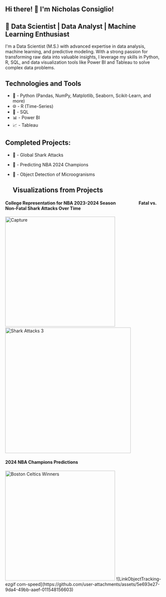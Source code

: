 ## Hi there! 👋 I'm Nicholas Consiglio!

## 🚀 Data Scientist | Data Analyst | Machine Learning Enthusiast

I'm a Data Scientist (M.S.) with advanced expertise in data analysis, machine learning, and predictive modeling. With a strong passion for transforming raw data into valuable insights, I leverage my skills in Python, R, SQL, and data visualization tools like Power BI and Tableau to solve complex data problems.

## Technologies and Tools

* 🐍 - Python (Pandas, NumPy, Matplotlib, Seaborn, Scikit-Learn, and more)
* 🌐 - R (Time-Series)
* 🌆 - SQL
* 📊 - Power BI
* 📈 - Tableau

## Completed Projects:
- 🦈 - Global Shark Attacks
- 🏀 - Predicting NBA 2024 Champions
- 🦠 - Object Detection of Microogranisms

  ## Visualizations from Projects

#### College Representation for NBA 2023-2024 Season &nbsp;&nbsp;&nbsp;&nbsp;&nbsp;&nbsp;&nbsp;&nbsp;&nbsp;&nbsp;&nbsp;&nbsp;&nbsp;&nbsp;&nbsp;&nbsp;&nbsp;&nbsp;&nbsp;&nbsp; Fatal vs. Non-Fatal Shark Attacks Over Time
<img width="350" alt="Capture" src="https://github.com/user-attachments/assets/e9fdb41e-647a-4291-a9fc-2e67a5fcfd2c">&nbsp;&nbsp;&nbsp;<img width="400" alt="Shark Attacks 3" src="https://github.com/user-attachments/assets/6d882b3d-cdc0-473d-9c27-e3ec1049ee8e">

#### 2024 NBA Champions Predictions
<img width="350" alt="Boston Celtics Winners" src="https://github.com/user-attachments/assets/359ab74d-b701-448e-9a55-363859978fab">
![LinkObjectTracking-ezgif com-speed](https://github.com/user-attachments/assets/5e693e27-9da4-49bb-aaef-011548156603)




<!--
**NicholasConsiglio1201/NicholasConsiglio1201** is a ✨ _special_ ✨ repository because its `README.md` (this file) appears on your GitHub profile.
<img width="643" alt="Capture" src="https://github.com/user-attachments/assets/e9fdb41e-647a-4291-a9fc-2e67a5fcfd2c">

Here are some ideas to get you started:

- 🔭 I’m currently working on ...
- 🌱 I’m currently learning ...
- 👯 I’m looking to collaborate on ...
- 🤔 I’m looking for help with ...
- 💬 Ask me about ...
- 📫 How to reach me: ...
- 😄 Pronouns: ...
- ⚡ Fun fact: ...
-->
